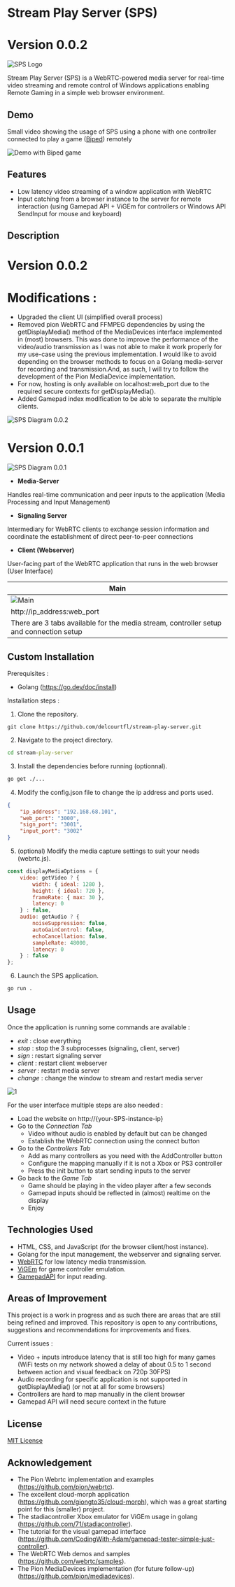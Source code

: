 # Stream Play Server (SPS)
# Version 0.0.2

![SPS Logo](res/logoSPS.png)

Stream Play Server (SPS) is a WebRTC-powered media server for real-time video streaming and remote control of Windows applications enabling Remote Gaming in a simple web browser environment.

## Demo

Small video showing the usage of SPS using a phone with one controller connected to play a game ([Biped](https://store.steampowered.com/app/1071870/Biped/)) remotely

![Demo with Biped game](res/DemoSPS.gif)

## Features

- Low latency video streaming of a window application with WebRTC
- Input catching from a browser instance to the server for remote interaction (using Gamepad API + ViGEm for controllers or Windows API SendInput for mouse and keyboard)

## Description

# Version 0.0.2
# Modifications :

- Upgraded the client UI (simplified overall process)
- Removed pion WebRTC and FFMPEG dependencies by using the getDisplayMedia() method of the MediaDevices interface implemented in (most) browsers.
    This was done to improve the performance of the video/audio transmission as I was not able to make it work properly for my use-case using the previous implementation. I would like to avoid depending on the browser methods to focus on a Golang media-server for recording and transmission.And, as such, I will try to follow the development of the Pion MediaDevice implementation.
- For now, hosting is only available on localhost:web\_port due to the required secure contexts for getDisplayMedia().
- Added Gamepad index modification to be able to separate the multiple clients.

![SPS Diagram 0.0.2](res/NewStructureSPS.png)

# Version 0.0.1
![SPS Diagram 0.0.1](res/OldStructureSPS.png)

- **Media-Server**

Handles real-time communication and peer inputs to the application (Media Processing and Input Management)

- **Signaling Server**

Intermediary for WebRTC clients to exchange session information and coordinate the establishment of direct peer-to-peer connections

- **Client (Webserver)**

User-facing part of the WebRTC application that runs in the web browser (User Interface)

| Main         |
| --------------- |
| ![Main](res/ClientSPSmain.PNG) |
| http://ip\_address:web\_port |
| There are 3 tabs available for the media stream, controller setup and connection setup |

## Custom Installation

Prerequisites : 
- Golang (https://go.dev/doc/install)

Installation steps :
1. Clone the repository.
```
git clone https://github.com/delcourtfl/stream-play-server.git
```
2. Navigate to the project directory.
```cmd
cd stream-play-server
```
3. Install the dependencies before running (optionnal).
```cmd
go get ./...
```
4. Modify the config.json file to change the ip address and ports used.
```json
{
    "ip_address": "192.168.68.101",
    "web_port": "3000",
    "sign_port": "3001",
    "input_port": "3002"
}
```
5. (optional) Modify the media capture settings to suit your needs (webrtc.js).
```js
const displayMediaOptions = { 
    video: getVideo ? {
        width: { ideal: 1280 },
        height: { ideal: 720 },
        frameRate: { max: 30 },
        latency: 0
    } : false,
    audio: getAudio ? {
        noiseSuppression: false,
        autoGainControl: false,
        echoCancellation: false,
        sampleRate: 48000,
        latency: 0
    } : false
};
```
6. Launch the SPS application.
```cmd
go run .
```

## Usage

Once the application is running some commands are available :

- *exit* : close everything
- *stop* : stop the 3 subprocesses (signaling, client, server)
- *sign* : restart signaling server
- *client* : restart client webserver
- *server* : restart media server
- *change* : change the window to stream and restart media server

![1](res/ServerSPS.PNG)

For the user interface multiple steps are also needed :
- Load the website on http://{your-SPS-instance-ip}
- Go to the *Connection Tab*
    - Video without audio is enabled by default but can be changed
    - Establish the WebRTC connection using the connect button
- Go to the *Controllers Tab*
    - Add as many controllers as you need with the AddController button
    - Configure the mapping manually if it is not a Xbox or PS3 controller
    - Press the init button to start sending inputs to the server
- Go back to the *Game Tab*
    - Game should be playing in the video player after a few seconds
    - Gamepad inputs should be reflected in (almost) realtime on the display
    - Enjoy



## Technologies Used

- HTML, CSS, and JavaScript (for the browser client/host instance).
- Golang for the input management, the webserver and signaling server.
- [WebRTC](https://webrtc.org/) for low latency media transmission.
- [ViGEm](https://github.com/ViGEm/ViGEmBus) for game controller emulation.
- [GamepadAPI](https://developer.mozilla.org/en-US/docs/Web/API/Gamepad_API) for input reading.

## Areas of Improvement

This project is a work in progress and as such there are areas that are still being refined and improved. This repository is open to any contributions, suggestions and recommendations for improvements and fixes.

Current issues :
- Video + inputs introduce latency that is still too high for many games (WiFi tests on my network showed a delay of about 0.5 to 1 second between action and visual feedback on 720p 30FPS)
- Audio recording for specific application is not supported in getDisplayMedia() (or not at all for some browsers)
- Controllers are hard to map manually in the client browser
- Gamepad API will need secure context in the future

## License

[MIT License](LICENSE)

## Acknowledgement

- The Pion Webrtc implementation and examples (https://github.com/pion/webrtc).
- The excellent cloud-morph application (https://github.com/giongto35/cloud-morph), which was a great starting point for this (smaller) project.
- The stadiacontroller Xbox emulator for ViGEm usage in golang (https://github.com/71/stadiacontroller).
- The tutorial for the visual gamepad interface (https://github.com/CodingWith-Adam/gamepad-tester-simple-just-controller).
- The WebRTC Web demos and samples (https://github.com/webrtc/samples).
- The Pion MediaDevices implementation (for future follow-up) (https://github.com/pion/mediadevices).
